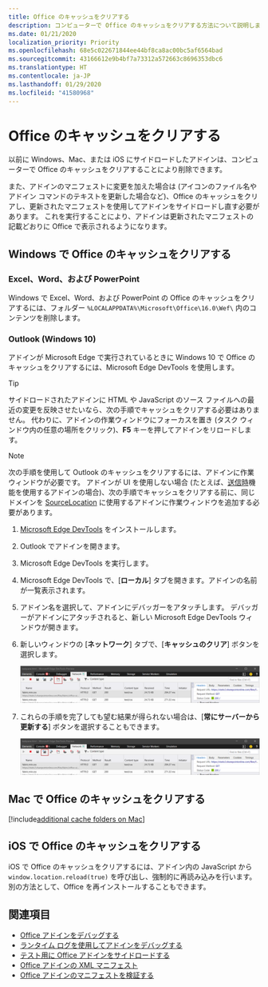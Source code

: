 ```yaml
---
title: Office のキャッシュをクリアする
description: コンピューターで Office のキャッシュをクリアする方法について説明します。
ms.date: 01/21/2020
localization_priority: Priority
ms.openlocfilehash: 68e5c022671844ee44bf8ca8ac00bc5af6564bad
ms.sourcegitcommit: 43166612e9b4bf7a73312a572663c8696353dbc6
ms.translationtype: HT
ms.contentlocale: ja-JP
ms.lasthandoff: 01/29/2020
ms.locfileid: "41580968"
---
```

# <a name="clear-the-office-cache"></a>Office のキャッシュをクリアする

以前に Windows、Mac、または iOS にサイドロードしたアドインは、コンピューターで Office のキャッシュをクリアすることにより削除できます。 

また、アドインのマニフェストに変更を加えた場合は (アイコンのファイル名やアドイン コマンドのテキストを更新した場合など)、Office のキャッシュをクリアし、更新されたマニフェストを使用してアドインをサイドロードし直す必要があります。 これを実行することにより、アドインは更新されたマニフェストの記載どおりに Office で表示されるようになります。

## <a name="clear-the-office-cache-on-windows"></a>Windows で Office のキャッシュをクリアする

### <a name="excel-word-and-powerpoint"></a>Excel、Word、および PowerPoint 

Windows で Excel、Word、および PowerPoint の Office のキャッシュをクリアするには、フォルダー `%LOCALAPPDATA%\Microsoft\Office\16.0\Wef\` 内のコンテンツを削除します。

### <a name="outlook-windows-10"></a>Outlook (Windows 10)

アドインが Microsoft Edge で実行されているときに Windows 10 で Office のキャッシュをクリアするには、Microsoft Edge DevTools を使用します。

> [!TIP]
> サイドロードされたアドインに HTML や JavaScript のソース ファイルへの最近の変更を反映させたいなら、次の手順でキャッシュをクリアする必要はありません。 代わりに、アドインの作業ウィンドウにフォーカスを置き (タスク ウィンドウ内の任意の場所をクリック)、**F5** キーを押してアドインをリロードします。 

> [!NOTE]
> 次の手順を使用して Outlook のキャッシュをクリアするには、アドインに作業ウィンドウが必要です。 アドインが UI を使用しない場合 (たとえば、[送信時](/outlook/add-ins/outlook-on-send-addins)機能を使用するアドインの場合)、次の手順でキャッシュをクリアする前に、同じドメインを [SourceLocation](../reference/manifest/sourcelocation.md) に使用するアドインに作業ウィンドウを追加する必要があります。

1. [Microsoft Edge DevTools](https://www.microsoft.com/p/microsoft-edge-devtools-preview/9mzbfrmz0mnj) をインストールします。

2. Outlook でアドインを開きます。

3. Microsoft Edge DevTools を実行します。

4. Microsoft Edge DevTools で、[**ローカル**] タブを開きます。アドインの名前が一覧表示されます。

5. アドイン名を選択して、アドインにデバッガーをアタッチします。 デバッガーがアドインにアタッチされると、新しい Microsoft Edge DevTools ウィンドウが開きます。

6. 新しいウィンドウの [**ネットワーク**] タブで、[**キャッシュのクリア**] ボタンを選択します。

    ![[キャッシュのクリア] ボタンが強調表示された Microsoft Edge DevTools のスクリーンショット](../images/edge-devtools-clear-cache.png)

7. これらの手順を完了しても望む結果が得られない場合は、[**常にサーバーから更新する**] ボタンを選択することもできます。

    ![[常にサーバーから更新する] ボタンが強調表示された Microsoft Edge DevTools のスクリーンショット](../images/edge-devtools-refresh-from-server.png)

## <a name="clear-the-office-cache-on-mac"></a>Mac で Office のキャッシュをクリアする

[!include[additional cache folders on Mac](../includes/mac-cache-folders.md)]

##  <a name="clear-the-office-cache-on-ios"></a>iOS で Office のキャッシュをクリアする

iOS で Office のキャッシュをクリアするには、アドイン内の JavaScript から `window.location.reload(true)` を呼び出し、強制的に再読み込みを行います。 別の方法として、Office を再インストールすることもできます。

## <a name="see-also"></a>関連項目

- [Office アドインをデバッグする](debug-add-ins-using-f12-developer-tools-on-windows-10.md)
- [ランタイム ログを使用してアドインをデバッグする](runtime-logging.md)
- [テスト用に Office アドインをサイドロードする](sideload-office-add-ins-for-testing.md)
- [Office アドインの XML マニフェスト](../develop/add-in-manifests.md)
- [Office アドインのマニフェストを検証する](troubleshoot-manifest.md)

